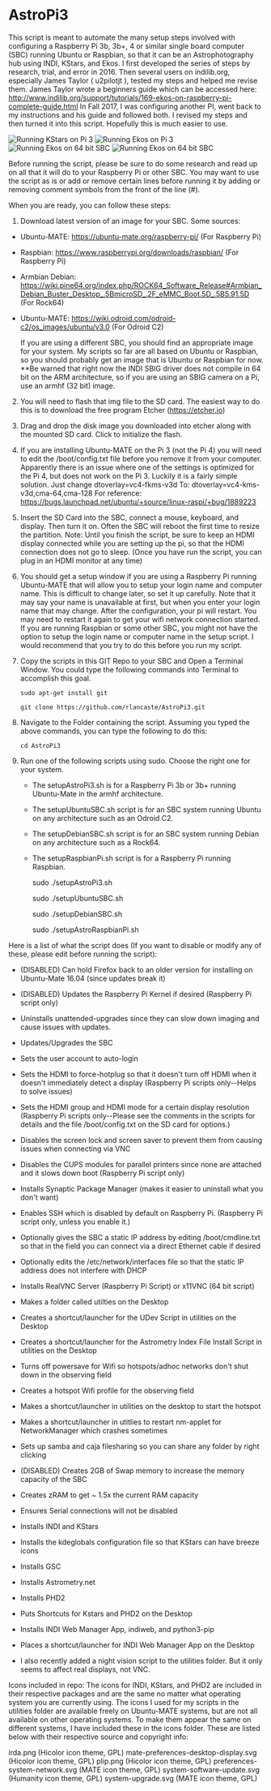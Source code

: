 # AstroPi3

This script is meant to automate the many setup steps involved with configuring a Raspberry Pi 3b, 3b+, 4 or similar single board computer (SBC) running Ubuntu or Raspbian,
so that it can be an Astrophotography hub using INDI, KStars, and Ekos.  I first developed the series of steps by research, trial, and error
in 2016.  Then several users on indilib.org, especially James Taylor ( u2pilotjt ), tested my steps and helped me revise them.
James Taylor wrote a beginners guide which can be accessed here:  http://www.indilib.org/support/tutorials/169-ekos-on-raspberry-pi-complete-guide.html
In Fall 2017,  I was configuring another PI, went back to my instructions and his guide and followed both.  I revised my steps and then
turned it into this script.  Hopefully this is much easier to use.

![Running KStars on Pi 3](/images/runningPi3.png "Running KStars on Pi 3")
![Running Ekos on Pi 3](/images/ekosRunning.png "Running Ekos on Pi 3")
![Running Ekos on 64 bit SBC](/images/64bitEkos.png "Running Ekos on 64 bit SBC")
![Running Ekos on 64 bit SBC](/images/armbian.png "Running Ekos on a Debian Rock64 SBC")

Before running the script, please be sure to do some research and read up on all that it will do to your Raspberry Pi or other SBC.  You may want to 
use the script as is or add or remove certain lines before running it by adding or removing comment symbols from the front of the line (#).

When you are ready, you can follow these steps:

1.	Download latest version of an image for your SBC.  Some sources:
- Ubuntu-MATE: https://ubuntu-mate.org/raspberry-pi/ (For Raspberry Pi) 
- Raspbian: https://www.raspberrypi.org/downloads/raspbian/ (For Raspberry Pi)
- Armbian Debian: https://wiki.pine64.org/index.php/ROCK64_Software_Release#Armbian_Debian_Buster_Desktop_.5BmicroSD_.2F_eMMC_Boot.5D_.5B5.91.5D (For Rock64)
- Ubuntu-MATE: https://wiki.odroid.com/odroid-c2/os_images/ubuntu/v3.0 (For Odroid C2)

	If you are using a different SBC, you should find an appropriate image for your system.  My scripts so far are all based on Ubuntu or Raspbian, so you should
	probably get an image that is Ubuntu or Raspbian for now.
	**Be warned that right now the INDI SBIG driver does not compile in 64 bit on the ARM architecture, so if you are using an SBIG camera on a Pi, use an armhf (32 bit) image.
2.  You will need to flash that img file to the SD card.  The easiest way to do this is to download the free program Etcher (https://etcher.io)
3.  Drag and drop the disk image you downloaded into etcher along with the mounted SD card.  Click to initialize the flash.
4.  If you are installing Ubuntu-MATE on the Pi 3 (not the Pi 4) you will need to edit the /boot/config.txt file before you remove it from your computer.  Apparently there is an issue where one of the settings is optimized for the Pi 4, but does not work on the Pi 3.
	Luckily it is a fairly simple solution.  Just change 
		dtoverlay=vc4-fkms-v3d 
	To:
		dtoverlay=vc4-kms-v3d,cma-64,cma-128
	For reference: https://bugs.launchpad.net/ubuntu/+source/linux-raspi/+bug/1889223
5.  Insert the SD Card into the SBC, connect a mouse, keyboard, and display.  Then turn it on.  Often the SBC will reboot the first time to resize the partition.
    Note:  Until you finish the script, be sure to keep an HDMI display connected while you are setting up the pi, so that the HDMI connection does not go to sleep.
	(Once you have run the script, you can plug in an HDMI monitor at any time) 
6.  You should get a setup window if you are using a Raspberry Pi running Ubuntu-MATE that will allow you to setup your login name and computer name.
    This is difficult to change later, so set it up carefully. Note that it may say your name is unavailable at first, but when you enter your login name that may change.
	After the configuration, your pi will restart.  You may need to restart it again to get your wifi network connection started.  If you are running Raspbian or some other SBC,
	you might not have the option to setup the login name or computer name in the setup script.  I would recommend that you try to do this before you run my script.
7.  Copy the scripts in this GIT Repo to your SBC and Open a Terminal Window.  You could type the following commands into Terminal to accomplish this goal.

		sudo apt-get install git
	
		git clone https://github.com/rlancaste/AstroPi3.git
	
8.  Navigate to the Folder containing the script.  Assuming you typed the above commands, you can type the following to do this:

		cd AstroPi3
	
9.  Run one of the following scripts using sudo.  Choose the right one for your system.  
	- The setupAstroPi3.sh is for a Raspberry Pi 3b or 3b+ running Ubuntu-Mate in the armhf architecture.  
	- The setupUbuntuSBC.sh script is for an SBC system running Ubuntu on any architecture such as an Odroid C2.
	- The setupDebianSBC.sh script is for an SBC system running Debian on any architecture such as a Rock64.
	- The setupRaspbianPi.sh script is for a Raspberry Pi running Raspbian.  

		sudo ./setupAstroPi3.sh
	
		sudo ./setupUbuntuSBC.sh
		
		sudo ./setupDebianSBC.sh
		
		sudo ./setupAstroRaspbianPi.sh
	
Here is a list of what the script does (If you want to disable or modify any of these, please edit before running the script):

- (DISABLED) Can hold Firefox back to an older version for installing on Ubuntu-Mate 16.04 (since updates break it)

- (DISABLED) Updates the Raspberry Pi Kernel if desired (Raspberry Pi script only)

- Uninstalls unattended-upgrades since they can slow down imaging and cause issues with updates.

- Updates/Upgrades the SBC

- Sets the user account to auto-login

- Sets the HDMI to force-hotplug so that it doesn't turn off HDMI when it doesn't immediately detect a display (Raspberry Pi scripts only--Helps to solve issues)

- Sets the HDMI group and HDMI mode for a certain display resolution (Raspberry Pi scripts only--Please see the comments in the scripts for details and the file /boot/config.txt on the SD card for options.)

- Disables the screen lock and screen saver to prevent them from causing issues when connecting via VNC

- Disables the CUPS modules for parallel printers since none are attached and it slows down boot (Raspberry Pi script only)

- Installs Synaptic Package Manager (makes it easier to uninstall what you don't want)

- Enables SSH which is disabled by default on Raspberry Pi. (Raspberry Pi script only, unless you enable it.)

- Optionally gives the SBC a static IP address by editing /boot/cmdline.txt so that in the field you can connect via a direct Ethernet cable if desired

- Optionally edits the /etc/network/interfaces file so that the static IP address does not interfere with DHCP

- Installs RealVNC Server (Raspberry Pi Script) or x11VNC (64 bit script)

- Makes a folder called utilties on the Desktop

- Creates a shortcut/launcher for the UDev Script in utilities on the Desktop

- Creates a shortcut/launcher for the Astrometry Index File Install Script in utilities on the Desktop

- Turns off powersave for Wifi so hotspots/adhoc networks don't shut down in the observing field

- Creates a hotspot Wifi profile for the observing field

- Makes a shortcut/launcher in utilities on the desktop to start the hotspot

- Makes a shortcut/launcher in utitlies to restart nm-applet for NetworkManager which crashes sometimes

- Sets up samba and caja filesharing so you can share any folder by right clicking

- (DISABLED) Creates 2GB of Swap memory to increase the memory capacity of the SBC

- Creates zRAM to get ~ 1.5x the current RAM capacity

- Ensures Serial connections will not be disabled

- Installs INDI and KStars

- Installs the kdeglobals configuration file so that KStars can have breeze icons

- Installs GSC

- Installs Astrometry.net

- Installs PHD2

- Puts Shortcuts for Kstars and PHD2 on the Desktop

- Installs INDI Web Manager App, indiweb, and python3-pip

- Places a shortcut/launcher for INDI Web Manager App on the Desktop

- I also recently added a night vision script to the utilities folder.  But it only seems to affect real displays, not VNC.

Icons included in repo:
The icons for INDI, KStars, and PHD2 are included in their respective packages and are the same
no matter what operating system you are currently using.  The icons I used
for my scripts in the utilities folder are available freely on Ubuntu-MATE systems, but are not
all available on other operating systems.  To make them appear the same on different systems, I have
included these in the icons folder.  These are listed below with their respective source and copyright info:

irda.png (Hicolor icon theme, GPL)
mate-preferences-desktop-display.svg (Hicolor icon theme, GPL)
plip.png (Hicolor icon theme, GPL)
preferences-system-network.svg (MATE icon theme, GPL)
system-software-update.svg (Humanity icon theme, GPL)
system-upgrade.svg (MATE icon theme, GPL)


